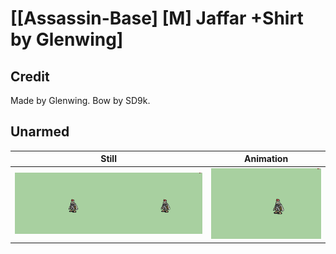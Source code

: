 # [\[Assassin-Base\] \[M\] Jaffar +Shirt by Glenwing]

## Credit

Made by Glenwing. 
Bow by SD9k.
	
## Unarmed

| Still | Animation |
| :---: | :-------: |
| ![Unarmed still](./Unarmed_000.png) | ![Unarmed animation](./Unarmed.gif) |
